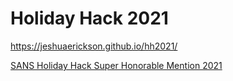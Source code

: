 # Holiday Hack 2021
<a href="https://jeshuaerickson.github.io/hh2021/">https://jeshuaerickson.github.io/hh2021/</a>

<a href="https://www.sans.org/mlp/holiday-hack-challenge-2023/winners-and-answers/">SANS Holiday Hack Super Honorable Mention 2021</a>
